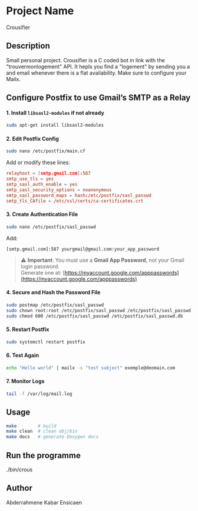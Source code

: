 # Project Name

Crousifier

## Description

Small personal project. Crousifier is a C coded bot in link with the "trouvermonlogement" API. It hepls you find a "logement" by sending you a and email whenever there is a flat availability.
Make sure to configure your Mailx.

## Configure Postfix to use Gmail’s SMTP as a Relay

#### 1. Install `libsasl2-modules` if not already

```bash
sudo apt-get install libsasl2-modules
```

#### 2. Edit Postfix Config

```bash
sudo nano /etc/postfix/main.cf
```

Add or modify these lines:

```conf
relayhost = [smtp.gmail.com]:587
smtp_use_tls = yes
smtp_sasl_auth_enable = yes
smtp_sasl_security_options = noanonymous
smtp_sasl_password_maps = hash:/etc/postfix/sasl_passwd
smtp_tls_CAfile = /etc/ssl/certs/ca-certificates.crt
```

#### 3. Create Authentication File

```bash
sudo nano /etc/postfix/sasl_passwd
```

Add:

```text
[smtp.gmail.com]:587 yourgmail@gmail.com:your_app_password
```

> ⚠️ **Important**: You must use a **Gmail App Password**, not your Gmail login password.  
> Generate one at: [https://myaccount.google.com/apppasswords](https://myaccount.google.com/apppasswords)

#### 4. Secure and Hash the Password File

```bash
sudo postmap /etc/postfix/sasl_passwd
sudo chown root:root /etc/postfix/sasl_passwd /etc/postfix/sasl_passwd.db
sudo chmod 600 /etc/postfix/sasl_passwd /etc/postfix/sasl_passwd.db
```

#### 5. Restart Postfix

```bash
sudo systemctl restart postfix
```

#### 6. Test Again

```bash
echo "Hello world" | mailx -s "test subject" exemple@deomain.com
```

#### 7. Monitor Logs

```bash
tail -f /var/log/mail.log
```

## Usage
```bash
make        # build
make clean  # clean obj/bin
make docs   # generate Doxygen docs
```
## Run the programme
./bin/crous

## Author
Abderrahmene Kabar Ensicaen

